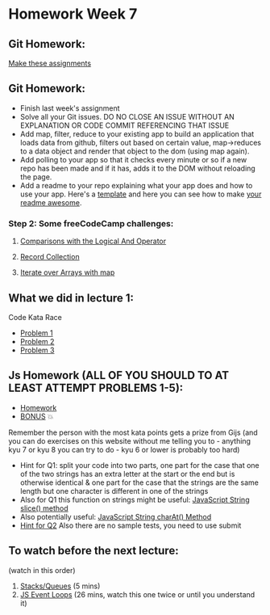 # Homework Week 7

## Git Homework:

[Make these assignments](https://github.com/HackYourFuture/Git/blob/master/Lecture-3.md)

## Git Homework:
- Finish last week's assignment
- Solve all your Git issues. DO NO CLOSE AN ISSUE WITHOUT AN EXPLANATION OR CODE COMMIT REFERENCING THAT ISSUE
- Add map, filter, reduce to  your existing app to build an application that loads data from github, filters out based on certain value, map->reduces to a data object and render that object to the dom (using map again).
- Add polling to your app so that it checks every minute or so if a new repo has been made and if it has, adds it to the DOM without reloading the page.
- Add a readme to your repo explaining  what your app does and how to use your app. Here's a [template](https://gist.github.com/jxson/1784669) and here you can see how to make [your readme awesome](https://gist.github.com/rrgayhart/91bba7bb39ea60136e5c).

### Step 2: **Some freeCodeCamp challenges:**

1. [Comparisons with the Logical And Operator](https://www.freecodecamp.com/challenges/comparisons-with-the-logical-and-operator)

2. [Record Collection](https://www.freecodecamp.com/challenges/record-collection)

3. [Iterate over Arrays with map](https://www.freecodecamp.com/challenges/iterate-over-arrays-with-map)



## What we did in lecture 1:
Code Kata Race

- [Problem 1](https://www.codewars.com/kata/keep-up-the-hoop)
- [Problem 2](https://www.codewars.com/kata/find-the-first-non-consecutive-number)
- [Problem 3](https://www.codewars.com/kata/negation-of-a-value)


## Js Homework (ALL OF YOU SHOULD TO AT LEAST ATTEMPT PROBLEMS 1-5):
- [Homework](https://www.codewars.com/collections/hyf-homework-1)
- [BONUS](https://www.codewars.com/collections/hyf-homework-1-bonus-credit) :collision:

Remember the person with the most kata points gets a prize from Gijs (and you can do exercises on this website without me telling you to - anything kyu 7 or kyu 8 you can try to do - kyu 6 or lower is probably too hard)

- Hint for Q1: split your code into two parts, one part for the case that one of the two strings has an extra letter at the start or the end but is otherwise identical & one part for the case that the strings are the same length but one character is different in one of the strings
- Also for Q1 this function on strings might be useful: [JavaScript String slice() method](https://www.w3schools.com/jsref/jsref_slice_string.asp)
- Also potentially useful: [JavaScript String charAt() Method](https://www.w3schools.com/jsref/jsref_charat.asp)
- [Hint for Q2](https://www.w3schools.com/jsref/jsref_sort.asp) Also there are no sample tests, you need to use submit

## To watch before the next lecture:
(watch in this order)

1. [Stacks/Queues](https://www.youtube.com/watch?v=wjI1WNcIntg) (5 mins)
2. [JS Event Loops](https://www.youtube.com/watch?v=8aGhZQkoFbQ) (26 mins, watch this one twice or until you understand it)


